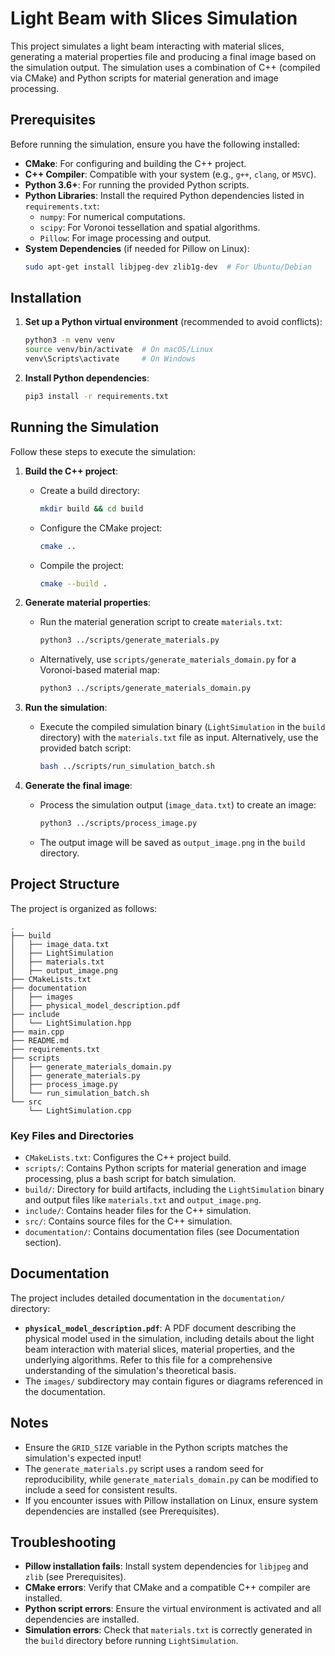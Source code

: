 # Light Beam with Slices Simulation

This project simulates a light beam interacting with material slices, generating a material properties file and producing a final image based on the simulation output. The simulation uses a combination of C++ (compiled via CMake) and Python scripts for material generation and image processing.

## Prerequisites

Before running the simulation, ensure you have the following installed:

- **CMake**: For configuring and building the C++ project.
- **C++ Compiler**: Compatible with your system (e.g., `g++`, `clang`, or `MSVC`).
- **Python 3.6+**: For running the provided Python scripts.
- **Python Libraries**: Install the required Python dependencies listed in `requirements.txt`:
  - `numpy`: For numerical computations.
  - `scipy`: For Voronoi tessellation and spatial algorithms.
  - `Pillow`: For image processing and output.
- **System Dependencies** (if needed for Pillow on Linux):
  ```bash
  sudo apt-get install libjpeg-dev zlib1g-dev  # For Ubuntu/Debian
  ```

## Installation

1. **Set up a Python virtual environment** (recommended to avoid conflicts):
   ```bash
   python3 -m venv venv
   source venv/bin/activate  # On macOS/Linux
   venv\Scripts\activate     # On Windows
   ```

2. **Install Python dependencies**:
   ```bash
   pip3 install -r requirements.txt
   ```

## Running the Simulation

Follow these steps to execute the simulation:

1. **Build the C++ project**:
   - Create a build directory:
     ```bash
     mkdir build && cd build
     ```
   - Configure the CMake project:
     ```bash
     cmake ..
     ```
   - Compile the project:
     ```bash
     cmake --build .
     ```

2. **Generate material properties**:
   - Run the material generation script to create `materials.txt`:
     ```bash
     python3 ../scripts/generate_materials.py
     ```
   - Alternatively, use `scripts/generate_materials_domain.py` for a Voronoi-based material map:
     ```bash
     python3 ../scripts/generate_materials_domain.py
     ```

3. **Run the simulation**:
   - Execute the compiled simulation binary (`LightSimulation` in the `build` directory) with the `materials.txt` file as input. Alternatively, use the provided batch script:
     ```bash
     bash ../scripts/run_simulation_batch.sh
     ```

4. **Generate the final image**:
   - Process the simulation output (`image_data.txt`) to create an image:
     ```bash
     python3 ../scripts/process_image.py
     ```
   - The output image will be saved as `output_image.png` in the `build` directory.

## Project Structure

The project is organized as follows:

```
.
├── build
│   ├── image_data.txt
│   ├── LightSimulation
│   ├── materials.txt
│   ├── output_image.png
├── CMakeLists.txt
├── documentation
│   ├── images
│   ├── physical_model_description.pdf
├── include
│   └── LightSimulation.hpp
├── main.cpp
├── README.md
├── requirements.txt
├── scripts
│   ├── generate_materials_domain.py
│   ├── generate_materials.py
│   ├── process_image.py
│   └── run_simulation_batch.sh
└── src
    └── LightSimulation.cpp
```

### Key Files and Directories
- `CMakeLists.txt`: Configures the C++ project build.
- `scripts/`: Contains Python scripts for material generation and image processing, plus a bash script for batch simulation.
- `build/`: Directory for build artifacts, including the `LightSimulation` binary and output files like `materials.txt` and `output_image.png`.
- `include/`: Contains header files for the C++ simulation.
- `src/`: Contains source files for the C++ simulation.
- `documentation/`: Contains documentation files (see Documentation section).

## Documentation

The project includes detailed documentation in the `documentation/` directory:
- **`physical_model_description.pdf`**: A PDF document describing the physical model used in the simulation, including details about the light beam interaction with material slices, material properties, and the underlying algorithms. Refer to this file for a comprehensive understanding of the simulation's theoretical basis.
- The `images/` subdirectory may contain figures or diagrams referenced in the documentation.

## Notes

- Ensure the `GRID_SIZE` variable in the Python scripts matches the simulation's expected input!
- The `generate_materials.py` script uses a random seed for reproducibility, while `generate_materials_domain.py` can be modified to include a seed for consistent results.
- If you encounter issues with Pillow installation on Linux, ensure system dependencies are installed (see Prerequisites).

## Troubleshooting

- **Pillow installation fails**: Install system dependencies for `libjpeg` and `zlib` (see Prerequisites).
- **CMake errors**: Verify that CMake and a compatible C++ compiler are installed.
- **Python script errors**: Ensure the virtual environment is activated and all dependencies are installed.
- **Simulation errors**: Check that `materials.txt` is correctly generated in the `build` directory before running `LightSimulation`.